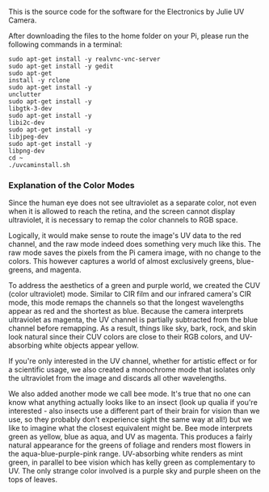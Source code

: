 This is the source code for the software for the Electronics by Julie UV Camera.

After downloading the files to the home folder on your Pi, please run the following commands in a terminal:

<code>sudo apt-get install -y realvnc-vnc-server</code><br>
<code>sudo apt-get install -y gedit</code><br>
<code>sudo apt-get install -y rclone</code><br>
<code>sudo apt-get install -y unclutter</code><br>
<code>sudo apt-get install -y libgtk-3-dev</code><br>
<code>sudo apt-get install -y libi2c-dev</code><br>
<code>sudo apt-get install -y libjpeg-dev</code><br>
<code>sudo apt-get install -y libpng-dev</code><br>
<code>cd ~</code><br>
<code>./uvcaminstall.sh</code><br>

<h3>Explanation of the Color Modes</h3>

Since the human eye does not see ultraviolet as a separate color, not even when it is allowed to reach the retina, and the screen cannot display ultraviolet, it is necessary to remap the color channels to RGB space.

Logically, it would make sense to route the image's UV data to the red channel, and the raw mode indeed does something very much like this. The raw mode saves the pixels from the Pi camera image, with no change to the colors. This however captures a world of almost exclusively greens, blue-greens, and magenta.

To address the aesthetics of a green and purple world, we created the CUV (color ultraviolet) mode. Similar to CIR film and our infrared camera's CIR mode, this mode remaps the channels so that the longest wavelengths appear as red and the shortest as blue. Because the camera interprets ultraviolet as magenta, the UV channel is partially subtracted from the blue channel before remapping. As a result, things like sky, bark, rock, and skin look natural since their CUV colors are close to their RGB colors, and UV-absorbing white objects appear yellow.

If you're only interested in the UV channel, whether for artistic effect or for a scientific usage, we also created a monochrome mode that isolates only the ultraviolet from the image and discards all other wavelengths.

We also added another mode we call bee mode. It's true that no one can know what anything actually looks like to an insect (look up qualia if you're interested - also insects use a different part of their brain for vision than we use, so they probably don't experience sight the same way at all!) but we like to imagine what the closest equivalent might be. Bee mode interprets green as yellow, blue as aqua, and UV as magenta. This produces a fairly natural appearance for the greens of foliage and renders most flowers in the aqua-blue-purple-pink range. UV-absorbing white renders as mint green, in parallel to bee vision which has kelly green as complementary to UV. The only strange color involved is a purple sky and purple sheen on the tops of leaves.
